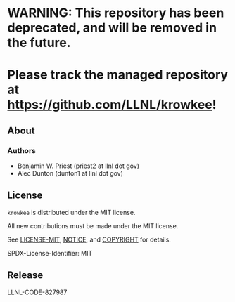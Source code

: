 # WARNING: This repository has been deprecated, and will be removed in the future.
# Please track the managed repository at https://github.com/LLNL/krowkee!

## About

### Authors

* Benjamin W. Priest (priest2 at llnl dot gov)
* Alec Dunton (dunton1 at llnl dot gov)

## License

`krowkee` is distributed under the MIT license.

All new contributions must be made under the MIT license.

See [LICENSE-MIT](LICENSE-MIT), [NOTICE](NOTICE), and [COPYRIGHT](COPYRIGHT) 
for details.

SPDX-License-Identifier: MIT

## Release

LLNL-CODE-827987